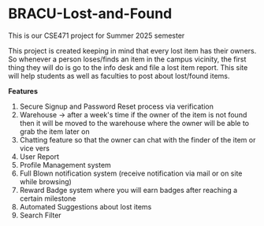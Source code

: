 # BRACU-Lost-and-Found
This is our CSE471 project for Summer 2025 semester

This project is created keeping in mind that every lost item has their owners. So whenever a person loses/finds an item in the campus vicinity, the first thing they will do is go to the info desk and file a lost item report. This site will help students as well as faculties to post about lost/found items.

**Features**

1. Secure Signup and Password Reset process via verification
2. Warehouse -> after a week's time if the owner of the item is not found then it will be moved to the warehouse where the owner will be able to grab the item later on
3. Chatting feature so that the owner can chat with the finder of the item or vice vers
4. User Report
5. Profile Management system
6. Full Blown notification system (receive notification via mail or on site while browsing)
7. Reward Badge system where you will earn badges after reaching a certain milestone
8. Automated Suggestions about lost items
9. Search Filter
